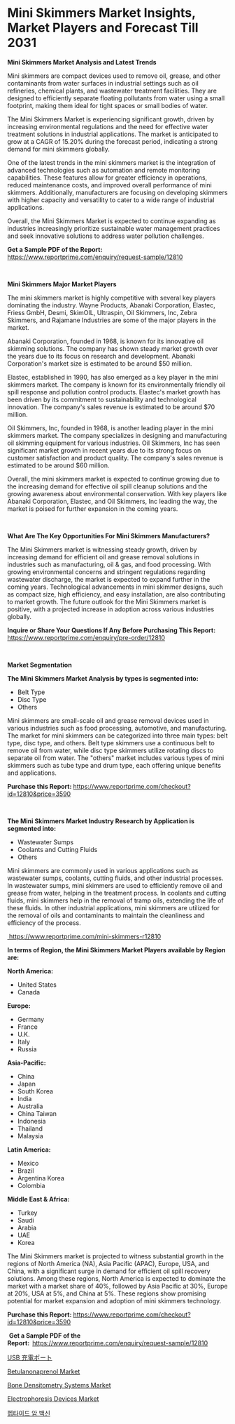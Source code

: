 <p><h1>Mini Skimmers Market Insights, Market Players and Forecast Till 2031</h1></p><p><strong>Mini Skimmers Market Analysis and Latest Trends</strong></p>
<p><p>Mini skimmers are compact devices used to remove oil, grease, and other contaminants from water surfaces in industrial settings such as oil refineries, chemical plants, and wastewater treatment facilities. They are designed to efficiently separate floating pollutants from water using a small footprint, making them ideal for tight spaces or small bodies of water.</p><p>The Mini Skimmers Market is experiencing significant growth, driven by increasing environmental regulations and the need for effective water treatment solutions in industrial applications. The market is anticipated to grow at a CAGR of 15.20% during the forecast period, indicating a strong demand for mini skimmers globally.</p><p>One of the latest trends in the mini skimmers market is the integration of advanced technologies such as automation and remote monitoring capabilities. These features allow for greater efficiency in operations, reduced maintenance costs, and improved overall performance of mini skimmers. Additionally, manufacturers are focusing on developing skimmers with higher capacity and versatility to cater to a wide range of industrial applications.</p><p>Overall, the Mini Skimmers Market is expected to continue expanding as industries increasingly prioritize sustainable water management practices and seek innovative solutions to address water pollution challenges.</p></p>
<p><strong>Get a Sample PDF of the Report:&nbsp;</strong> <a href="https://www.reportprime.com/enquiry/request-sample/12810">https://www.reportprime.com/enquiry/request-sample/12810</a></p>
<p>&nbsp;</p>
<p><strong>Mini Skimmers Major Market Players</strong></p>
<p><p>The mini skimmers market is highly competitive with several key players dominating the industry. Wayne Products, Abanaki Corporation, Elastec, Friess GmbH, Desmi, SkimOIL, Ultraspin, Oil Skimmers, Inc, Zebra Skimmers, and Rajamane Industries are some of the major players in the market.</p><p>Abanaki Corporation, founded in 1968, is known for its innovative oil skimming solutions. The company has shown steady market growth over the years due to its focus on research and development. Abanaki Corporation's market size is estimated to be around $50 million.</p><p>Elastec, established in 1990, has also emerged as a key player in the mini skimmers market. The company is known for its environmentally friendly oil spill response and pollution control products. Elastec's market growth has been driven by its commitment to sustainability and technological innovation. The company's sales revenue is estimated to be around $70 million.</p><p>Oil Skimmers, Inc, founded in 1968, is another leading player in the mini skimmers market. The company specializes in designing and manufacturing oil skimming equipment for various industries. Oil Skimmers, Inc has seen significant market growth in recent years due to its strong focus on customer satisfaction and product quality. The company's sales revenue is estimated to be around $60 million.</p><p>Overall, the mini skimmers market is expected to continue growing due to the increasing demand for effective oil spill cleanup solutions and the growing awareness about environmental conservation. With key players like Abanaki Corporation, Elastec, and Oil Skimmers, Inc leading the way, the market is poised for further expansion in the coming years.</p></p>
<p>&nbsp;</p>
<p><strong>What Are The Key Opportunities For Mini Skimmers Manufacturers?</strong></p>
<p><p>The Mini Skimmers market is witnessing steady growth, driven by increasing demand for efficient oil and grease removal solutions in industries such as manufacturing, oil & gas, and food processing. With growing environmental concerns and stringent regulations regarding wastewater discharge, the market is expected to expand further in the coming years. Technological advancements in mini skimmer designs, such as compact size, high efficiency, and easy installation, are also contributing to market growth. The future outlook for the Mini Skimmers market is positive, with a projected increase in adoption across various industries globally.</p></p>
<p><strong>Inquire or Share Your Questions If Any Before Purchasing This Report:</strong> <a href="https://www.reportprime.com/enquiry/pre-order/12810">https://www.reportprime.com/enquiry/pre-order/12810</a></p>
<p>&nbsp;</p>
<p><strong>Market Segmentation</strong></p>
<p><strong>The Mini Skimmers Market Analysis by types is segmented into:</strong></p>
<p><ul><li>Belt Type</li><li>Disc Type</li><li>Others</li></ul></p>
<p><p>Mini skimmers are small-scale oil and grease removal devices used in various industries such as food processing, automotive, and manufacturing. The market for mini skimmers can be categorized into three main types: belt type, disc type, and others. Belt type skimmers use a continuous belt to remove oil from water, while disc type skimmers utilize rotating discs to separate oil from water. The "others" market includes various types of mini skimmers such as tube type and drum type, each offering unique benefits and applications.</p></p>
<p><strong>Purchase this Report:&nbsp;</strong><a href="https://www.reportprime.com/checkout?id=12810&price=3590">https://www.reportprime.com/checkout?id=12810&price=3590</a></p>
<p>&nbsp;</p>
<p><strong>The Mini Skimmers Market Industry Research by Application is segmented into:</strong></p>
<p><ul><li>Wastewater Sumps</li><li>Coolants and Cutting Fluids</li><li>Others</li></ul></p>
<p><p>Mini skimmers are commonly used in various applications such as wastewater sumps, coolants, cutting fluids, and other industrial processes. In wastewater sumps, mini skimmers are used to efficiently remove oil and grease from water, helping in the treatment process. In coolants and cutting fluids, mini skimmers help in the removal of tramp oils, extending the life of these fluids. In other industrial applications, mini skimmers are utilized for the removal of oils and contaminants to maintain the cleanliness and efficiency of the process.</p></p>
<p><a href="https://www.reportprime.com/mini-skimmers-r12810">&nbsp;https://www.reportprime.com/mini-skimmers-r12810</a></p>
<p><strong>In terms of Region, the Mini Skimmers Market Players available by Region are:</strong></p>
<p>
    <p> <strong> North America: </strong>
        <ul>
            <li>United States</li>
            <li>Canada</li>
        </ul>
        </p> 
    <p> <strong> Europe: </strong>
        <ul>
            <li>Germany</li>
            <li>France</li>
            <li>U.K.</li>
            <li>Italy</li>
            <li>Russia</li>
        </ul>
        </p> 
    <p> <strong> Asia-Pacific: </strong>
        <ul>
            <li>China</li>
            <li>Japan</li>
            <li>South Korea</li>
            <li>India</li>
            <li>Australia</li>
            <li>China Taiwan</li>
            <li>Indonesia</li>
            <li>Thailand</li>
            <li>Malaysia</li>
        </ul>
        </p> 
    <p> <strong> Latin America: </strong>
        <ul>
            <li>Mexico</li>
            <li>Brazil</li>
            <li>Argentina Korea</li>
            <li>Colombia</li>
        </ul>
        </p> 
    <p> <strong> Middle East & Africa: </strong>
        <ul>
            <li>Turkey</li>
            <li>Saudi</li>
            <li>Arabia</li>
            <li>UAE</li>
            <li>Korea</li>
        </ul>
    </p>
    </p>
<p><p>The Mini Skimmers market is projected to witness substantial growth in the regions of North America (NA), Asia Pacific (APAC), Europe, USA, and China, with a significant surge in demand for efficient oil spill recovery solutions. Among these regions, North America is expected to dominate the market with a market share of 40%, followed by Asia Pacific at 30%, Europe at 20%, USA at 5%, and China at 5%. These regions show promising potential for market expansion and adoption of mini skimmers technology.</p></p>
<p><strong>Purchase this Report: </strong><a href="https://www.reportprime.com/checkout?id=12810&price=3590">https://www.reportprime.com/checkout?id=12810&price=3590</a></p>
<p>&nbsp;<strong>Get a Sample PDF of the Report:&nbsp;&nbsp;</strong><a href="https://www.reportprime.com/enquiry/request-sample/12810">https://www.reportprime.com/enquiry/request-sample/12810</a></p>
<p><strong></strong></p>
<p><p><a href="https://medium.com/@barrycuda1974/%E3%82%B0%E3%83%AD%E3%83%BC%E3%83%90%E3%83%ABusb%E5%85%85%E9%9B%BB%E3%83%9D%E3%83%BC%E3%83%88%E5%B8%82%E5%A0%B4%E3%81%AE%E8%A6%8F%E6%A8%A1%E3%81%AF-%E6%A5%AD%E7%95%8C%E3%81%AE%E4%BA%88%E6%B8%AC%E3%81%AB%E3%82%88%E3%82%8B%E3%81%A8-2024%E5%B9%B4%E3%81%8B%E3%82%892031%E5%B9%B4%E3%81%BE%E3%81%A711-9-%E3%81%AE%E5%B9%B4%E9%96%93%E6%88%90%E9%95%B7%E7%8E%87%E3%82%92%E7%B5%8C%E9%A8%93%E3%81%99%E3%82%8B%E3%81%A8%E4%BA%88%E6%83%B3%E3%81%95%E3%82%8C%E3%81%A6%E3%81%84%E3%81%BE%E3%81%99-1db1feca5afa">USB 充電ポート</a></p><p><a href="https://medium.com/@sarabits4122023/evaluating-global-betulanonaprenol-market-trends-and-growth-opportunities-by-region-type-90-9f86a1df59ac">Betulanonaprenol Market</a></p><p><a href="https://medium.com/@lavernacole31/global-bone-densitometry-systems-industry-research-report-competitive-landscape-market-size-3b618bdf4c2d">Bone Densitometry Systems Market</a></p><p><a href="https://github.com/AndreanneHane2023/Market-Research-Report-List-2/blob/main/electrophoresis-devices-market.md">Electrophoresis Devices Market</a></p><p><a href="https://github.com/airdroplover110/Market-Research-Report-List-1/blob/main/958120661788.md">펩타이드 암 백신</a></p></p>